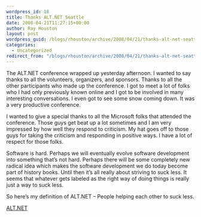 ```yaml
---
wordpress_id: 18
title: Thanks ALT.NET Seattle
date: 2008-04-21T11:27:15+00:00
author: Ray Houston
layout: post
wordpress_guid: /blogs/rhouston/archive/2008/04/21/thanks-alt-net-seattle.aspx
categories:
  - Uncategorized
redirect_from: "/blogs/rhouston/archive/2008/04/21/thanks-alt-net-seattle.aspx/"
---
```

The ALT.NET conference wrapped up yesterday afternoon. I wanted to say thanks to all the volunteers, organizers, and sponsors. Thanks to all the other participants who made up the conference. I got to meet a lot of folks who I had only previously known online and I got to be involved in many interesting conversations. I even got to see some snow coming down. It was a very productive conference.

I wanted to give a special thanks to all the Microsoft folks that attended the conference. Those guys get beat up a lot sometimes and I am very impressed by how well they respond to criticism. My hat goes off to those guys for taking the criticism and responding in positive ways. I have a lot of respect for those folks.

Software is hard. Perhaps we will eventually evolve software development into something that&#8217;s not hard. Perhaps there will be some completely new radical idea which makes the software development we do today become part of history books. Until then it&#8217;s all really about striving to suck less. It seems that whatever gets labeled as the right way of doing things is really just a way to suck less.

So here&#8217;s my definition of ALT.NET &#8211; People helping each other to suck less.

<div class="posttagsblock">
  <a href="http://technorati.com/tag/ALT.NET" rel="tag">ALT.NET</a>
</div>